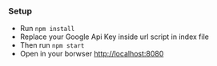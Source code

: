 ### Setup
- Run ```npm install```
- Replace your Google Api Key inside url script in index file
- Then run ```npm start```
- Open in your borwser [http://localhost:8080](http://localhost:8080)